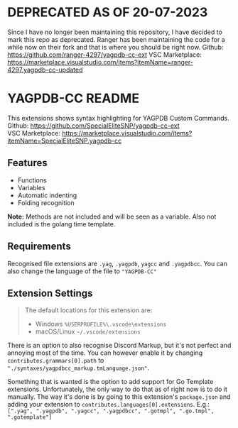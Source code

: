 # DEPRECATED AS OF 20-07-2023
Since I have no longer been maintaining this repository, I have decided to mark this repo as deprecated.
Ranger has been maintaining the code for a while now on their fork and that is where you should be right now.
Github: https://github.com/ranger-4297/yagpdb-cc-ext
VSC Marketplace: https://marketplace.visualstudio.com/items?itemName=ranger-4297.yagpdb-cc-updated

# YAGPDB-CC README

This extensions shows syntax highlighting for YAGPDB Custom Commands.  
Github: https://github.com/SpecialEliteSNP/yagpdb-cc-ext  
VSC Marketplace: https://marketplace.visualstudio.com/items?itemName=SpecialEliteSNP.yagpdb-cc

## Features

- Functions
- Variables
- Automatic indenting
- Folding recognition

**Note:** Methods are not included and will be seen as a variable. Also not included is the golang time template.

## Requirements

Recognised file extensions are `.yag`, `.yagpdb`, `yagcc` and `.yagpdbcc`.
You can also change the language of the file to `"YAGPDB-CC"`

## Extension Settings
> The default locations for this extension are:
> - Windows `%USERPROFILE%\.vscode\extensions`
> - macOS/Linux `~/.vscode/extensions`

There is an option to also recognise Discord Markup, but it's not perfect and annoying most of the time.
You can however enable it by changing `contributes.grammars[0].path` to `"./syntaxes/yagpdbcc_markup.tmLanguage.json"`.

Something that is wanted is the option to add support for Go Template extensions. Unfortunately, the only way to do that as of right now is to do it manually.
The way it's done is by going to this extension's `package.json` and adding your extension to `contributes.languages[0].extensions`.
E.g.: `[".yag", ".yagpdb", ".yagcc", ".yagpdbcc", ".gotmpl", ".go.tmpl", ".gotemplate"]`
